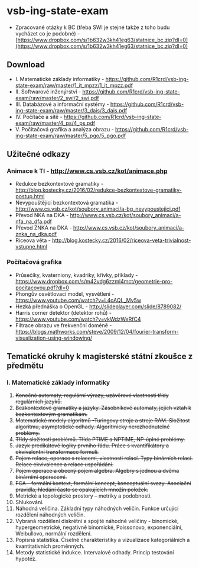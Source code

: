 # vsb-ing-state-exam

- Zpracované otázky k BC (třeba SWI je stejné takže z toho budu vycházet co je podobné) - [https://www.dropbox.com/s/1b632w3kh41eg63/statnice_bc.zip?dl=0](https://www.dropbox.com/s/1b632w3kh41eg63/statnice_bc.zip?dl=0)

## Download
- I. Matematické základy informatiky - https://github.com/R1crd/vsb-ing-state-exam/raw/master/1_it_mpzz/1_it_mpzz.pdf
- II. Softwarové inženýrství - https://github.com/R1crd/vsb-ing-state-exam/raw/master/2_swi/2_swi.pdf
- III. Databázové a informační systémy - https://github.com/R1crd/vsb-ing-state-exam/raw/master/3_dais/3_dais.pdf
- IV. Počítače a sítě - https://github.com/R1crd/vsb-ing-state-exam/raw/master/4_ps/4_ps.pdf
- V. Počítačová grafika a analýza obrazu - https://github.com/R1crd/vsb-ing-state-exam/raw/master/5_pgo/5_pgo.pdf

## Užitečné odkazy
### Animace k TI - http://www.cs.vsb.cz/kot/animace.php
- Redukce bezkontextové gramatiky - http://blog.kostecky.cz/2016/02/redukce-bezkontextove-gramatiky-postup.html
- Nevypouštějící bezkontextová gramatika - http://www.cs.vsb.cz/kot/soubory_animaci/a-bg_nevypoustejici.pdf
- Převod NKA na DKA - http://www.cs.vsb.cz/kot/soubory_animaci/a-nfa_na_dfa.pdf
- Převod ZNKA na DKA - http://www.cs.vsb.cz/kot/soubory_animaci/a-znka_na_dka.pdf
- Riceova věta - http://blog.kostecky.cz/2016/02/riceova-veta-trivialnost-vstupne.html

### Počítačová grafika
- Průsečíky, kvaterniony, kvadriky, křivky, příklady - https://www.dropbox.com/s/m42vdg6zzml4mct/geometrie-pro-pocitacovou.pdf?dl=0
- Phongův osvětlovací model, vysvětlení - https://www.youtube.com/watch?v=L4oAQL_Mv5w
- Hezká přednáška o OpenGL - http://slideplayer.com/slide/8789082/
- Harris corner detektor (detektor rohů) - https://www.youtube.com/watch?v=vkWdzWeRfC4
- Filtrace obrazu ve frekvenční doméně - https://blogs.mathworks.com/steve/2009/12/04/fourier-transform-visualization-using-windowing/

## Tematické okruhy k magisterské státní zkoušce z předmětu

### I. Matematické základy informatiky

1. ~~Konečné automaty, regulární výrazy, uzávěrové vlastnosti třídy regulárních jazyků.~~
2. ~~Bezkontextové gramatiky a jazyky. Zásobníkové automaty, jejich vztah k bezkontextovým gramatikám.~~
3. ~~Matematické modely algoritmů -Turingovy stroje a stroje RAM. Složitost algoritmu, asymptotické odhady. Algoritmicky nerozhodnutelné problémy.~~
4. ~~Třídy složitosti problémů. Třída PTIME a NPTIME, NP-úplné problémy.~~
5. ~~Jazyk predikátové logiky prvního řádu. Práce s kvantifikátory a ekvivalentní transformace formulí.~~
6. ~~Pojem relace, operace s relacemi, vlastnosti relací. Typy binárních relací. Relace ekvivalence a relace uspořádání.~~
7. ~~Pojem operace a obecný pojem algebra. Algebry s jednou a dvěma binárními operacemi.~~
8. ~~FCA – formální kontext, formální koncept, konceptuální svazy. Asociační pravidla, hledání často se opakujících množin položek.~~
9. Metrické a topologické prostory – metriky a podobnosti.
10. Shlukování.
11. Náhodná veličina. Základní typy náhodných veličin. Funkce určující rozdělení náhodných veličin.
12. Vybraná rozdělení diskrétní a spojité náhodné veličiny - binomické,
hypergeometrické, negativně binomické, Poissonovo, exponenciální, Weibullovo,
normální rozdělení.
13. Popisná statistika. Číselné charakteristiky a vizualizace kategoriálních a
kvantitativních proměnných.
14. Metody statistické indukce. Intervalové odhady. Princip testování hypotéz.